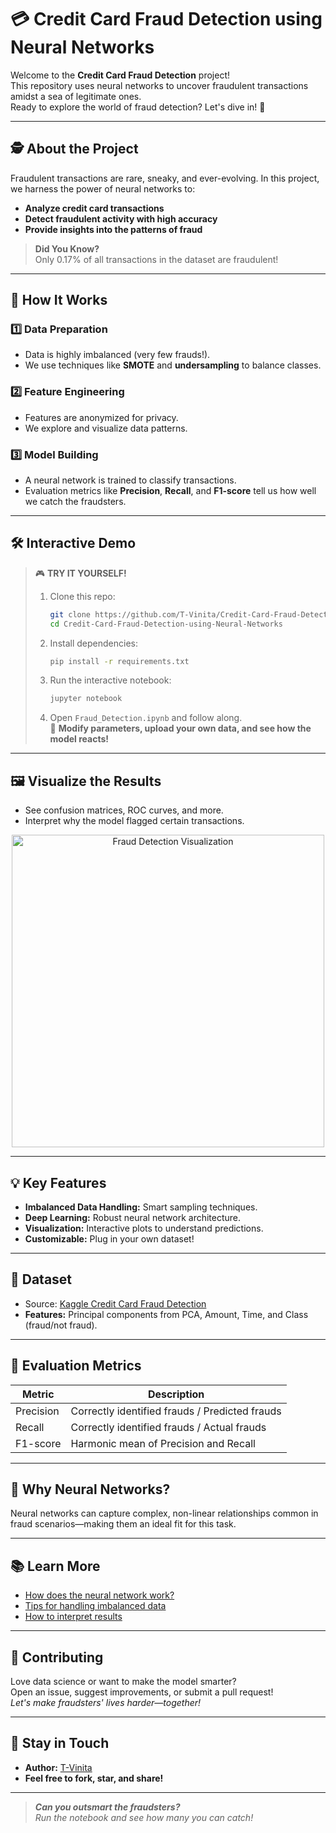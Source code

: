 # 💳 Credit Card Fraud Detection using Neural Networks

Welcome to the **Credit Card Fraud Detection** project!  
This repository uses neural networks to uncover fraudulent transactions amidst a sea of legitimate ones.  
Ready to explore the world of fraud detection? Let's dive in! 🚀

---

## 🕵️ About the Project

Fraudulent transactions are rare, sneaky, and ever-evolving. In this project, we harness the power of neural networks to:

- **Analyze credit card transactions**
- **Detect fraudulent activity with high accuracy**
- **Provide insights into the patterns of fraud**

> **Did You Know?**  
> Only 0.17% of all transactions in the dataset are fraudulent!

---

## 🧩 How It Works

### 1️⃣ Data Preparation

- Data is highly imbalanced (very few frauds!).
- We use techniques like **SMOTE** and **undersampling** to balance classes.

### 2️⃣ Feature Engineering

- Features are anonymized for privacy.
- We explore and visualize data patterns.

### 3️⃣ Model Building

- A neural network is trained to classify transactions.
- Evaluation metrics like **Precision**, **Recall**, and **F1-score** tell us how well we catch the fraudsters.

---

## 🛠️ Interactive Demo

> 🎮 **TRY IT YOURSELF!**
>
> 1. Clone this repo:
>    ```bash
>    git clone https://github.com/T-Vinita/Credit-Card-Fraud-Detection-using-Neural-Networks.git
>    cd Credit-Card-Fraud-Detection-using-Neural-Networks
>    ```
> 2. Install dependencies:
>    ```bash
>    pip install -r requirements.txt
>    ```
> 3. Run the interactive notebook:
>    ```bash
>    jupyter notebook
>    ```
> 4. Open `Fraud_Detection.ipynb` and follow along.  
>    📝 **Modify parameters, upload your own data, and see how the model reacts!**

---

## 🖼️ Visualize the Results

- See confusion matrices, ROC curves, and more.
- Interpret why the model flagged certain transactions.

<p align="center">
  <img src="docs/images/fraud_detection_sample.png" alt="Fraud Detection Visualization" width="500"/>
</p>

---

## 💡 Key Features

- **Imbalanced Data Handling:** Smart sampling techniques.
- **Deep Learning:** Robust neural network architecture.
- **Visualization:** Interactive plots to understand predictions.
- **Customizable:** Plug in your own dataset!

---

## 📝 Dataset

- Source: [Kaggle Credit Card Fraud Detection](https://www.kaggle.com/mlg-ulb/creditcardfraud)
- **Features:** Principal components from PCA, Amount, Time, and Class (fraud/not fraud).

---

## 🚦 Evaluation Metrics

| Metric         | Description                                 |
| -------------- | ------------------------------------------- |
| Precision      | Correctly identified frauds / Predicted frauds |
| Recall         | Correctly identified frauds / Actual frauds |
| F1-score       | Harmonic mean of Precision and Recall       |

---

## 🤔 Why Neural Networks?

Neural networks can capture complex, non-linear relationships common in fraud scenarios—making them an ideal fit for this task.

---

## 📚 Learn More

- [How does the neural network work?](#)
- [Tips for handling imbalanced data](#)
- [How to interpret results](#)

---

## 🤝 Contributing

Love data science or want to make the model smarter?  
Open an issue, suggest improvements, or submit a pull request!  
*Let's make fraudsters' lives harder—together!*

---

## 📢 Stay in Touch

- **Author:** [T-Vinita](https://github.com/T-Vinita)
- **Feel free to fork, star, and share!**

---

> **_Can you outsmart the fraudsters?_**  
> _Run the notebook and see how many you can catch!_
